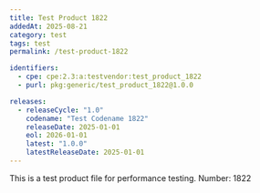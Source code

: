 ```yaml
---
title: Test Product 1822
addedAt: 2025-08-21
category: test
tags: test
permalink: /test-product-1822

identifiers:
  - cpe: cpe:2.3:a:testvendor:test_product_1822
  - purl: pkg:generic/test_product_1822@1.0.0

releases:
  - releaseCycle: "1.0"
    codename: "Test Codename 1822"
    releaseDate: 2025-01-01
    eol: 2026-01-01
    latest: "1.0.0"
    latestReleaseDate: 2025-01-01
---
```


This is a test product file for performance testing. Number: 1822
